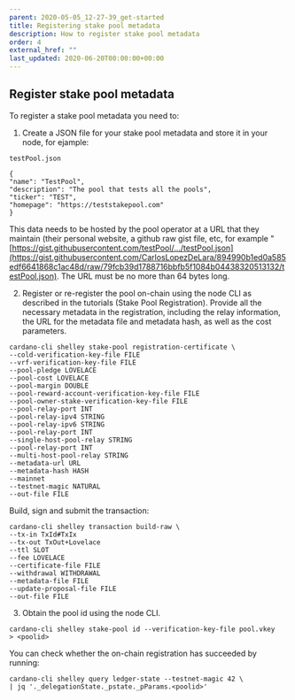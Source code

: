 ```yaml
---
parent: 2020-05-05_12-27-39_get-started
title: Registering stake pool metadata
description: How to register stake pool metadata
order: 4
external_href: ""
last_updated: 2020-06-20T00:00:00+00:00
---
```


## Register stake pool metadata

To register a stake pool metadata you need to:

1. Create a JSON file for your stake pool metadata and store it in your node, for ejample:

 `testPool.json`  

    {
    "name": "TestPool",
    "description": "The pool that tests all the pools",
    "ticker": "TEST",
    "homepage": "https://teststakepool.com"
    }

This data needs to be hosted by the pool operator at a URL that they maintain (their personal website, a github raw gist file, etc, for example "[https://gist.githubusercontent.com/testPool/.../testPool.json](https://gist.githubusercontent.com/CarlosLopezDeLara/894990b1ed0a585edf6641868c1ac48d/raw/79fcb39d1788716bbfb5f1084b04438320513132/testPool.json). The URL must be no more than 64 bytes long.


2. Register or re-register the pool on-chain using the node CLI as described in the tutorials (Stake Pool Registration).  Provide all the necessary metadata in the registration, including the relay information, the URL for the metadata file and metadata hash, as well as the cost parameters.  

```shell
cardano-cli shelley stake-pool registration-certificate \
--cold-verification-key-file FILE                       
--vrf-verification-key-file FILE     
--pool-pledge LOVELACE               
--pool-cost LOVELACE                 
--pool-margin DOUBLE                 
--pool-reward-account-verification-key-file FILE       
--pool-owner-stake-verification-key-file FILE
--pool-relay-port INT   
--pool-relay-ipv4 STRING
--pool-relay-ipv6 STRING
--pool-relay-port INT   
--single-host-pool-relay STRING
--pool-relay-port INT   
--multi-host-pool-relay STRING
--metadata-url URL       
--metadata-hash HASH     
--mainnet                
--testnet-magic NATURAL  
--out-file FILE         
```
Build, sign and submit the transaction:

```shell
cardano-cli shelley transaction build-raw \
--tx-in TxId#TxIx
--tx-out TxOut+Lovelace            
--ttl SLOT                   
--fee LOVELACE              
--certificate-file FILE      
--withdrawal WITHDRAWAL      
--metadata-file FILE         
--update-proposal-file FILE  
--out-file FILE              
```
3. Obtain the pool id using the node CLI.
```shell
cardano-cli shelley stake-pool id --verification-key-file pool.vkey
> <poolid>
```

You can check whether the on-chain registration has succeeded by running:

```shell
cardano-cli shelley query ledger-state --testnet-magic 42 \
| jq '._delegationState._pstate._pParams.<poolid>'
```
